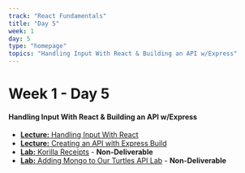 ```yaml
---
track: "React Fundamentals"
title: "Day 5"
week: 1
day: 5
type: "homepage"
topics: "Handling Input With React & Building an API w/Express"
---
```



# Week 1 - Day 5

#### Handling Input With React & Building an API w/Express


- [**Lecture:** Handling Input With React](/react-fundamentals/week-1/day-5/lecture-materials/handling-input-in-react/)
- [**Lecture:** Creating an API with Express Build](/react-fundamentals/week-1/day-5/lecture-materials/creating-an-api-with-express)
- [**Lab:** Korilla Receipts](/react-fundamentals/week-1/day-5/labs/korilla-receipts/) - **Non-Deliverable**
- [**Lab:** Adding Mongo to Our Turtles API Lab](/react-fundamentals/week-1/day-5/labs/adding-mongo-to-our-api) - **Non-Deliverable**
